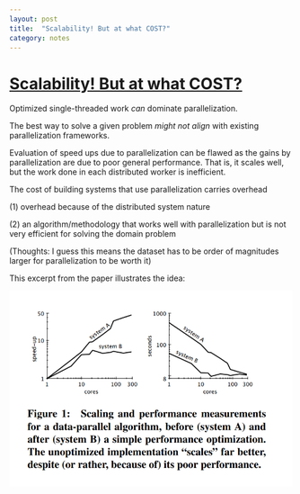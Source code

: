 ```yaml
---
layout: post
title:  "Scalability! But at what COST?"
category: notes
---
```


# [Scalability! But at what COST?](https://www.usenix.org/system/files/conference/hotos15/hotos15-paper-mcsherry.pdf)

Optimized single-threaded work *can* dominate parallelization.

The best way to solve a given problem *might not align* with existing parallelization frameworks.

Evaluation of speed ups due to parallelization can be flawed as the gains by parallelization are due to poor general performance. That is, it scales well, but the work done in each distributed worker is inefficient.

The cost of building systems that use parallelization carries overhead 

(1) overhead because of the distributed system nature

(2) an algorithm/methodology that works well with parallelization but is not very efficient for solving the domain problem

(Thoughts: I guess this means the dataset has to be order of magnitudes larger for parallelization to be worth it)

This excerpt from the paper illustrates the idea:

![](scalability_but_at_what_cost.png "Logo Title Text 1")
